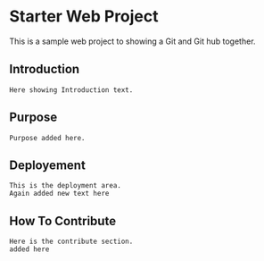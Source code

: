 # Starter Web Project

 This is a sample web project to showing a Git and
 Git hub together.

## Introduction

	Here showing Introduction text.

## Purpose

	Purpose added here.

## Deployement

	This is the deployment area.
	Again added new text here

## How To Contribute

	Here is the contribute section.
	added here